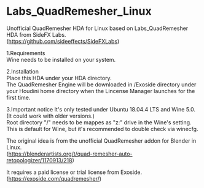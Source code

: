 # Labs_QuadRemesher_Linux

Unofficial QuadRemesher HDA for Linux based on Labs_QuadRemesher HDA from SideFX Labs.  
(https://github.com/sideeffects/SideFXLabs)

1.Requirements  
Wine needs to be installed on your system.  

2.Installation  
Place this HDA under your HDA directory.  
The QuadRemesher Engine will be downloaded in /Exoside directory under your Houdini home directory when the Lincense Manager launches for the first time.

3.Important notice
It's only tested under Ubuntu 18.04.4 LTS and Wine 5.0. (It could work with older versions.)  
Root directory "/" needs to be mappes as "z:" drive in the Wine's setting. This is default for Wine, but it's recommended to double check via winecfg.

The original idea is from the unofficial QuadRemesher addon for Blender in Linux.  
(https://blenderartists.org/t/quad-remesher-auto-retopologizer/1170913/218)

It requires a paid license or trial license from Exoside.  
(https://exoside.com/quadremesher/)
